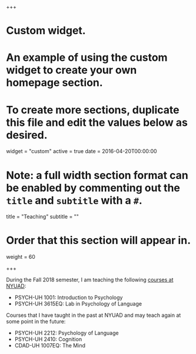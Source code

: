 +++
# Custom widget.
# An example of using the custom widget to create your own homepage section.
# To create more sections, duplicate this file and edit the values below as desired.
widget = "custom"
active = true
date = 2016-04-20T00:00:00

# Note: a full width section format can be enabled by commenting out the `title` and `subtitle` with a `#`.
title = "Teaching"
subtitle = ""

# Order that this section will appear in.
weight = 60

+++

During the Fall 2018 semester, I am teaching the following [courses at NYUAD](https://nyuad.nyu.edu/en/academics/undergraduate/majors-and-minors/psychology-major/courses.html):

- PSYCH-UH 1001: Introduction to Psychology
- PSYCH-UH 3615EQ: Lab in Psychology of Language

Courses that I have taught in the past at NYUAD and may teach again at some point in the future:

- PSYCH-UH 2212: Psychology of Language
- PSYCH-UH 2410: Cognition
- CDAD-UH 1007EQ: The Mind
